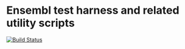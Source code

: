 # Ensembl test harness and related utility scripts

[![Build Status](https://travis-ci.org/Ensembl/ensembl-test.svg?branch=release/111)][travis]

[travis]: https://travis-ci.org/Ensembl/ensembl-test
